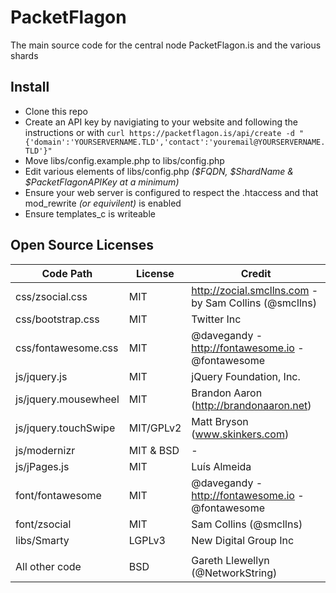 PacketFlagon
============

The main source code for the central node PacketFlagon.is and the various shards

Install
---------------
* Clone this repo
* Create an API key by navigiating to your website and following the instructions or with ```curl https://packetflagon.is/api/create -d "{'domain':'YOURSERVERNAME.TLD','contact':'youremail@YOURSERVERNAME.TLD'}"```
* Move libs/config.example.php to libs/config.php
* Edit various elements of libs/config.php _($FQDN, $ShardName & $PacketFlagonAPIKey at a minimum)_
* Ensure your web server is configured to respect the .htaccess and that mod_rewrite _(or equivilent)_ is enabled
* Ensure templates_c is writeable

Open Source Licenses
----------
| Code Path		| License	| Credit |
|-----------------------|---------------|--------|
|css/zsocial.css	| MIT		| http://zocial.smcllns.com - by Sam Collins (@smcllns)|
|css/bootstrap.css	| MIT		| Twitter Inc|
|css/fontawesome.css	| MIT		| @davegandy - http://fontawesome.io - @fontawesome|
|js/jquery.js		| MIT		| jQuery Foundation, Inc.|
|js/jquery.mousewheel	| MIT		| Brandon Aaron (http://brandonaaron.net)|
|js/jquery.touchSwipe	| MIT/GPLv2	| Matt Bryson (www.skinkers.com)|
|js/modernizr		| MIT & BSD	| - |
|js/jPages.js		| MIT		| Luís Almeida|
|font/fontawesome	| MIT		| @davegandy - http://fontawesome.io - @fontawesome|
|font/zsocial		| MIT		| Sam Collins (@smcllns)|  
|libs/Smarty		| LGPLv3	| New Digital Group Inc|
|			| 		| | 
|All other code		| BSD		|Gareth Llewellyn (@NetworkString)|
